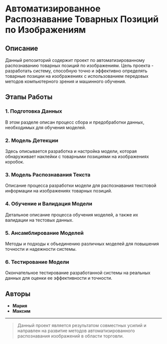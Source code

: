 # Автоматизированное Распознавание Товарных Позиций по Изображениям

## Описание
Данный репозиторий содержит проект по автоматизированному распознаванию товарных позиций по изображениям. Цель проекта - разработать систему, способную точно и эффективно определять товарные позиции на изображениях с использованием передовых методов компьютерного зрения и машинного обучения.

## Этапы Работы

### 1. Подготовка Данных
В этом разделе описан процесс сбора и предобработки данных, необходимых для обучения моделей.

### 2. Модель Детекции
Здесь описывается разработка и настройка модели, которая обнаруживает наклейки с товарными позициями на изображениях коробок.

### 3. Модель Распознавания Текста
Описание процесса разработки модели для распознавания текстовой информации на изображениях товарных позиций.

### 4. Обучение и Валидация Модели
Детальное описание процесса обучения моделей, а также их валидации на тестовых данных.

### 5. Ансамблирование Моделей
Методы и подходы к объединению различных моделей для повышения точности и надежности системы.

### 6. Тестирование Модели
Окончательное тестирование разработанной системы на реальных данных для оценки ее эффективности и точности.

## Авторы
- **Мария**
- **Максим**

---

> Данный проект является результатом совместных усилий и направлен на развитие методов автоматизированного распознавания изображений в области торговли.

